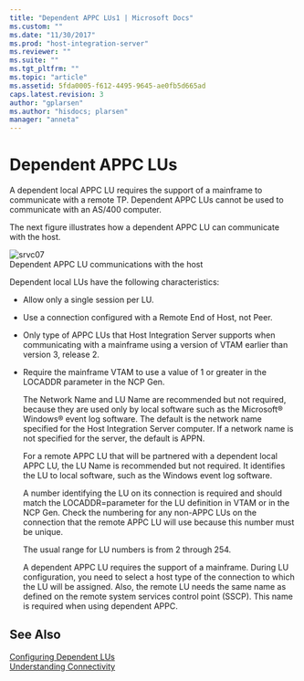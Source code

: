 ```yaml
---
title: "Dependent APPC LUs1 | Microsoft Docs"
ms.custom: ""
ms.date: "11/30/2017"
ms.prod: "host-integration-server"
ms.reviewer: ""
ms.suite: ""
ms.tgt_pltfrm: ""
ms.topic: "article"
ms.assetid: 5fda0005-f612-4495-9645-ae0fb5d665ad
caps.latest.revision: 3
author: "gplarsen"
ms.author: "hisdocs; plarsen"
manager: "anneta"
---
```

# Dependent APPC LUs
A dependent local APPC LU requires the support of a mainframe to communicate with a remote TP. Dependent APPC LUs cannot be used to communicate with an AS/400 computer.  
  
 The next figure illustrates how a dependent APPC LU can communicate with the host.  
  
 ![](../core/media/srvc07.gif "srvc07")  
Dependent APPC LU communications with the host  
  
 Dependent local LUs have the following characteristics:  
  
- Allow only a single session per LU.  
  
- Use a connection configured with a Remote End of Host, not Peer.  
  
- Only type of APPC LUs that Host Integration Server supports when communicating with a mainframe using a version of VTAM earlier than version 3, release 2.  
  
- Require the mainframe VTAM to use a value of 1 or greater in the LOCADDR parameter in the NCP Gen.  
  
  The Network Name and LU Name are recommended but not required, because they are used only by local software such as the Microsoft® Windows® event log software. The default is the network name specified for the Host Integration Server computer. If a network name is not specified for the server, the default is APPN.  
  
  For a remote APPC LU that will be partnered with a dependent local APPC LU, the LU Name is recommended but not required. It identifies the LU to local software, such as the Windows event log software.  
  
  A number identifying the LU on its connection is required and should match the LOCADDR=parameter for the LU definition in VTAM or in the NCP Gen. Check the numbering for any non-APPC LUs on the connection that the remote APPC LU will use because this number must be unique.  
  
  The usual range for LU numbers is from 2 through 254.  
  
  A dependent APPC LU requires the support of a mainframe. During LU configuration, you need to select a host type of the connection to which the LU will be assigned. Also, the remote LU needs the same name as defined on the remote system services control point (SSCP). This name is required when using dependent APPC.  
  
## See Also  
 [Configuring Dependent LUs](../core/configuring-dependent-lus2.md)   
 [Understanding Connectivity](../core/understanding-connectivity1.md)